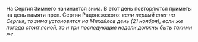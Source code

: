 На Сергия Зимнего начинается зима. В этот день повторяются приметы на день памяти преп. Сергия Радонежского: _если первый снег на Сергия, то зима установится на Михайлов день (21 ноября), если же погода стоит ясной, то и три последующие недели должны быть такими же_.